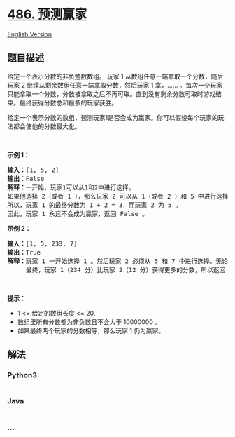 # [486. 预测赢家](https://leetcode-cn.com/problems/predict-the-winner)

[English Version](https://cdn.jsdelivr.net/gh/doocs/leetcode@main/solution/0400-0499/0486.Predict%20the%20Winner/README_EN.md)

## 题目描述

<!-- 这里写题目描述 -->

<p>给定一个表示分数的非负整数数组。 玩家 1 从数组任意一端拿取一个分数，随后玩家 2 继续从剩余数组任意一端拿取分数，然后玩家 1 拿，&hellip;&hellip; 。每次一个玩家只能拿取一个分数，分数被拿取之后不再可取。直到没有剩余分数可取时游戏结束。最终获得分数总和最多的玩家获胜。</p>

<p>给定一个表示分数的数组，预测玩家1是否会成为赢家。你可以假设每个玩家的玩法都会使他的分数最大化。</p>

<p>&nbsp;</p>

<p><strong>示例 1：</strong></p>

<pre><strong>输入：</strong>[1, 5, 2]
<strong>输出：</strong>False
<strong>解释：</strong>一开始，玩家1可以从1和2中进行选择。
如果他选择 2（或者 1 ），那么玩家 2 可以从 1（或者 2 ）和 5 中进行选择。如果玩家 2 选择了 5 ，那么玩家 1 则只剩下 1（或者 2 ）可选。
所以，玩家 1 的最终分数为 1 + 2 = 3，而玩家 2 为 5 。
因此，玩家 1 永远不会成为赢家，返回 False 。
</pre>

<p><strong>示例 2：</strong></p>

<pre><strong>输入：</strong>[1, 5, 233, 7]
<strong>输出：</strong>True
<strong>解释：</strong>玩家 1 一开始选择 1 。然后玩家 2 必须从 5 和 7 中进行选择。无论玩家 2 选择了哪个，玩家 1 都可以选择 233 。
     最终，玩家 1（234 分）比玩家 2（12 分）获得更多的分数，所以返回 True，表示玩家 1 可以成为赢家。
</pre>

<p>&nbsp;</p>

<p><strong>提示：</strong></p>

<ul>
	<li>1 &lt;= 给定的数组长度&nbsp;&lt;= 20.</li>
	<li>数组里所有分数都为非负数且不会大于 10000000 。</li>
	<li>如果最终两个玩家的分数相等，那么玩家 1 仍为赢家。</li>
</ul>


## 解法

<!-- 这里可写通用的实现逻辑 -->

<!-- tabs:start -->

### **Python3**

<!-- 这里可写当前语言的特殊实现逻辑 -->

```python

```

### **Java**

<!-- 这里可写当前语言的特殊实现逻辑 -->

```java

```

### **...**

```

```

<!-- tabs:end -->
